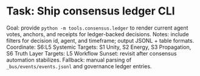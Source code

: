 # Task: Ship consensus ledger CLI
Goal: provide `python -m tools.consensus.ledger` to render current agent votes, anchors, and receipts for ledger-backed decisions.
Notes: include filters for decision id, agent, and timeframe; output JSONL + table formats.
Coordinate: S6:L5
Systemic Targets: S1 Unity, S2 Energy, S3 Propagation, S6 Truth
Layer Targets: L5 Workflow
Sunset: revisit after consensus automation stabilizes.
Fallback: manual parsing of `_bus/events/events.jsonl` and governance ledger entries.
